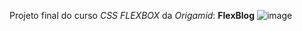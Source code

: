 Projeto final do curso *CSS FLEXBOX* da *Origamid*:
**FlexBlog**
![image](https://github.com/Wev-at2/Flexblog/assets/82066256/e17c6571-ad26-46d7-9730-7af01acf9b7e)

